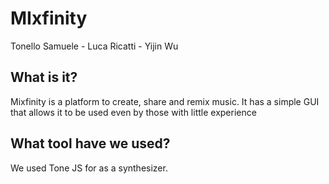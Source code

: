 # MIxfinity

Tonello Samuele - Luca Ricatti - Yijin Wu

## What is it?

Mixfinity is a platform to create, share and remix music.
It has a simple GUI that allows it to be used even by those with little experience

## What tool have we used?

We used Tone JS for as a synthesizer.
